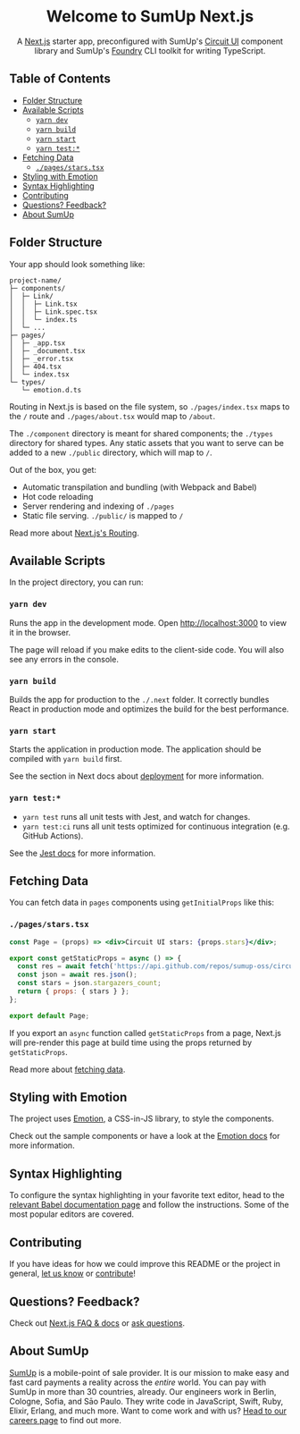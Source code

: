 <div align="center">

# Welcome to SumUp Next.js <!-- omit in toc -->

A [Next.js](https://nextjs.org) starter app, preconfigured with SumUp's [Circuit UI](https://circuit.sumup.com) component library and SumUp's [Foundry](https://www.npmjs.com/package/@sumup/foundry) CLI toolkit for writing TypeScript.

</div>

## Table of Contents <!-- omit in toc -->

- [Folder Structure](#folder-structure)
- [Available Scripts](#available-scripts)
  - [`yarn dev`](#yarn-dev)
  - [`yarn build`](#yarn-build)
  - [`yarn start`](#yarn-start)
  - [`yarn test:*`](#yarn-test)
- [Fetching Data](#fetching-data)
  - [`./pages/stars.tsx`](#pagesstarstsx)
- [Styling with Emotion](#styling-with-emotion)
- [Syntax Highlighting](#syntax-highlighting)
- [Contributing](#contributing)
- [Questions? Feedback?](#questions-feedback)
- [About SumUp](#about-sumup)

## Folder Structure

Your app should look something like:

```
project-name/
├─ components/
│  ├─ Link/
│  │  ├─ Link.tsx
│  │  ├─ Link.spec.tsx
│  │  └─ index.ts
│  └─ ...
├─ pages/
│  ├─ _app.tsx
│  ├─ _document.tsx
│  ├─ _error.tsx
│  ├─ 404.tsx
│  └─ index.tsx
└─ types/
   └─ emotion.d.ts
```

Routing in Next.js is based on the file system, so `./pages/index.tsx` maps to the `/` route and `./pages/about.tsx` would map to `/about`.

The `./component` directory is meant for shared components; the `./types` directory for shared types. Any static assets that you want to serve can be added to a new `./public` directory, which will map to `/`.

Out of the box, you get:

- Automatic transpilation and bundling (with Webpack and Babel)
- Hot code reloading
- Server rendering and indexing of `./pages`
- Static file serving. `./public/` is mapped to `/`

Read more about [Next.js's Routing](https://nextjs.org/docs/routing/introduction).

## Available Scripts

In the project directory, you can run:

### `yarn dev`

Runs the app in the development mode. Open [http://localhost:3000](http://localhost:3000) to view it in the browser.

The page will reload if you make edits to the client-side code. You will also see any errors in the console.

### `yarn build`

Builds the app for production to the `./.next` folder. It correctly bundles React in production mode and optimizes the build for the best performance.

### `yarn start`

Starts the application in production mode. The application should be compiled with `yarn build` first.

See the section in Next docs about [deployment](https://nextjs.org/docs/deployment) for more information.

### `yarn test:*`

- `yarn test` runs all unit tests with Jest, and watch for changes.
- `yarn test:ci` runs all unit tests optimized for continuous integration (e.g. GitHub Actions).

See the [Jest docs](https://facebook.github.io/jest/docs/en/tutorial-react.html) for more information.

## Fetching Data

You can fetch data in `pages` components using `getInitialProps` like this:

### `./pages/stars.tsx`

```jsx
const Page = (props) => <div>Circuit UI stars: {props.stars}</div>;

export const getStaticProps = async () => {
  const res = await fetch('https://api.github.com/repos/sumup-oss/circuit-ui');
  const json = await res.json();
  const stars = json.stargazers_count;
  return { props: { stars } };
};

export default Page;
```

If you export an `async` function called `getStaticProps` from a page, Next.js will pre-render this page at build time using the props returned by `getStaticProps`.

Read more about [fetching data](https://nextjs.org/docs/basic-features/data-fetching).

## Styling with Emotion

The project uses [Emotion](https://emotion.sh/), a CSS-in-JS library, to style the components.

Check out the sample components or have a look at the [Emotion docs](https://emotion.sh/docs/introduction) for more information.

## Syntax Highlighting

To configure the syntax highlighting in your favorite text editor, head to the [relevant Babel documentation page](https://babeljs.io/docs/editors) and follow the instructions. Some of the most popular editors are covered.

## Contributing

If you have ideas for how we could improve this README or the project in general, [let us know](https://github.com/sumup-oss/circuit-ui/issues) or [contribute](https://github.com/sumup-oss/circuit-ui/blob/main/CONTRIBUTING.md)!

## Questions? Feedback?

Check out [Next.js FAQ & docs](https://nextjs.org/docs) or [ask questions](https://github.com/sumup-oss/circuit-ui/issues).

## About SumUp

[SumUp](https://sumup.com) is a mobile-point of sale provider. It is our mission to make easy and fast card payments a reality across the _entire_ world. You can pay with SumUp in more than 30 countries, already. Our engineers work in Berlin, Cologne, Sofia, and Sāo Paulo. They write code in JavaScript, Swift, Ruby, Elixir, Erlang, and much more. Want to come work and with us? [Head to our careers page](https://sumup.com/careers) to find out more.
